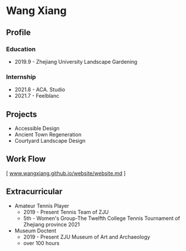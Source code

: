 # Wang Xiang
## Profile
### Education
- 2019.9 - Zhejiang University Landscape Gardening

### Internship 
- 2021.8 - ACA. Studio
- 2021.7 - Feelblanc

## Projects
- Accessible Design 
- Ancient Town Regeneration 
- Courtyard Landscape Design 

## Work Flow 
[ www.wangxiang.github.io/website/website.md ]

## Extracurricular
- Amateur Tennis Player
  - 2019 - Present Tennis Team of ZJU   
  - 5th - Women's Group-The Twelfth College Tennis Tournament of Zhejiang province 2021
- Museum Doctent
  - 2019 - Present ZJU Museum of Art and Archaeology
  - over 100 hours
